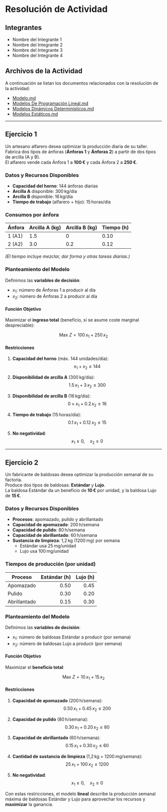 # Resolución de Actividad

## Integrantes
- Nombre del Integrante 1
- Nombre del Integrante 2
- Nombre del Integrante 3
- Nombre del Integrante 4

## Archivos de la Actividad

A continuación se listan los documentos relacionados con la resolución de la actividad:

- [Modelo.md](./Modelo.md)
- [Modelos De Programación Lineal.md](./Modelos%20De%20Programación%20lineal.md)
- [Modelos Dinámicos Determinísticos.md](./Modelos%20Dinámicos%20determinísticos.md)
- [Modelos Estáticos.md](./Modelos%20Estáticos.md)

---

## Ejercicio 1

Un artesano alfarero desea optimizar la producción diaria de su taller.  
Fabrica dos tipos de ánforas (**Ánforas 1** y **Ánforas 2**) a partir de dos tipos de arcilla (A y B).  
El alfarero vende cada Ánfora 1 a **100 €** y cada Ánfora 2 a **250 €**.  

### Datos y Recursos Disponibles

- **Capacidad del horno**: 144 ánforas diarias  
- **Arcilla A** disponible: 300 kg/día  
- **Arcilla B** disponible: 16 kg/día  
- **Tiempo de trabajo** (alfarero + hijo): 15 horas/día  

### Consumos por ánfora

| Ánfora   | Arcilla A (kg) | Arcilla B (kg) | Tiempo (h) |
|---------|----------------|----------------|------------|
| 1 (A1)  | 1.5            | 0              | 0.10       |
| 2 (A2)  | 3.0            | 0.2            | 0.12       |

*(El tiempo incluye mezclar, dar forma y otras tareas diarias.)*

### Planteamiento del Modelo

Definimos las **variables de decisión**:

- $x_1$: número de Ánforas 1 a producir al día  
- $x_2$: número de Ánforas 2 a producir al día  

#### Función Objetivo

Maximizar el **ingreso total** (beneficio, si se asume coste marginal despreciable):

$$
\text{Max } Z = 100\,x_1 + 250\,x_2
$$

#### Restricciones

1. **Capacidad del horno** (máx. 144 unidades/día):  
   $$
   x_1 + x_2 \leq 144
   $$

2. **Disponibilidad de arcilla A** (300 kg/día):  
   $$
   1.5\,x_1 + 3\,x_2 \leq 300
   $$

3. **Disponibilidad de arcilla B** (16 kg/día):  
   $$
   0 \times x_1 + 0.2\,x_2 \leq 16
   $$

4. **Tiempo de trabajo** (15 horas/día):  
   $$
   0.1\,x_1 + 0.12\,x_2 \leq 15
   $$

5. **No negatividad**:  
   $$
   x_1 \geq 0,\quad x_2 \geq 0
   $$

---

## Ejercicio 2

Un fabricante de baldosas desea optimizar la producción semanal de su factoría.  
Produce dos tipos de baldosas: **Estándar** y **Lujo**.  
La baldosa Estándar da un beneficio de **10 €** por unidad, y la baldosa Lujo de **15 €**.

### Datos y Recursos Disponibles

- **Procesos**: apomazado, pulido y abrillantado  
- **Capacidad de apomazado**: 200 h/semana  
- **Capacidad de pulido**: 80 h/semana  
- **Capacidad de abrillantado**: 60 h/semana  
- **Sustancia de limpieza**: 1,2 kg (1200 mg) por semana  
  - Estándar usa 25 mg/unidad  
  - Lujo usa 100 mg/unidad  

### Tiempos de producción (por unidad)

| Proceso      | Estándar (h) | Lujo (h) |
|--------------|-------------:|---------:|
| Apomazado    | 0.50         | 0.45     |
| Pulido       | 0.30         | 0.20     |
| Abrillantado | 0.15         | 0.30     |

### Planteamiento del Modelo

Definimos las **variables de decisión**:

- $x_1$: número de baldosas Estándar a producir (por semana)  
- $x_2$: número de baldosas Lujo a producir (por semana)  

#### Función Objetivo

Maximizar el **beneficio total**:

$$
\text{Max } Z = 10\,x_1 + 15\,x_2
$$

#### Restricciones

1. **Capacidad de apomazado** (200 h/semana):  
   $$
   0.50\,x_1 + 0.45\,x_2 \leq 200
   $$

2. **Capacidad de pulido** (80 h/semana):  
   $$
   0.30\,x_1 + 0.20\,x_2 \leq 80
   $$

3. **Capacidad de abrillantado** (60 h/semana):  
   $$
   0.15\,x_1 + 0.30\,x_2 \leq 60
   $$

4. **Cantidad de sustancia de limpieza** (1,2 kg = 1200 mg/semana):  
   $$
   25\,x_1 + 100\,x_2 \leq 1200
   $$

5. **No negatividad**:
   $$
   x_1 \geq 0,\quad x_2 \geq 0
   $$

Con estas restricciones, el modelo **lineal** describe la producción semanal máxima de baldosas Estándar y Lujo para aprovechar los recursos y **maximizar** la ganancia.
